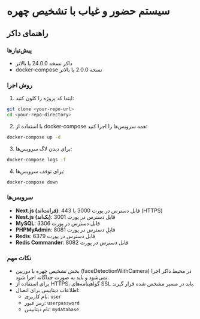 # سیستم حضور و غیاب با تشخیص چهره

## راهنمای داکر

### پیش‌نیازها
- داکر نسخه 24.0.0 یا بالاتر
- docker-compose نسخه 2.0.0 یا بالاتر

### روش اجرا
1. ابتدا کد پروژه را کلون کنید:
```bash
git clone <your-repo-url>
cd <your-repo-directory>
```

2. با استفاده از docker-compose همه سرویس‌ها را اجرا کنید:
```bash
docker-compose up -d
```

3. برای دیدن لاگ سرویس‌ها:
```bash
docker-compose logs -f
```

4. برای توقف سرویس‌ها:
```bash
docker-compose down
```

### سرویس‌ها
- **Next.js (فرانت‌اند)**: قابل دسترس در پورت 3000 یا 443 (HTTPS)
- **Nest.js (بک‌اند)**: قابل دسترس در پورت 3001
- **MySQL**: قابل دسترس در پورت 3306
- **PHPMyAdmin**: قابل دسترس در پورت 8081
- **Redis**: قابل دسترس در پورت 6379
- **Redis Commander**: قابل دسترس در پورت 8082

### نکات مهم
- بخش تشخیص چهره با دوربین (faceDetectionWithCamera) در محیط داکر اجرا نمی‌شود و باید به صورت جداگانه اجرا شود.
- برای استفاده از HTTPS، گواهینامه‌های SSL باید در مسیر مشخص شده قرار گیرند.
- اطلاعات دیتابیس برای اتصال:
  - نام کاربری: `user`
  - رمز عبور: `userpassword`
  - نام دیتابیس: `mydatabase`